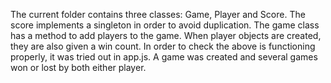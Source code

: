 The current folder contains three classes: Game, Player and Score. The score implements a singleton in order to avoid duplication. The game class has a method to add players to the game. When player objects are created, they are also given a win count. In order to check the above is functioning properly, it was tried out in app.js. A game was created and several games won or lost by both either player.